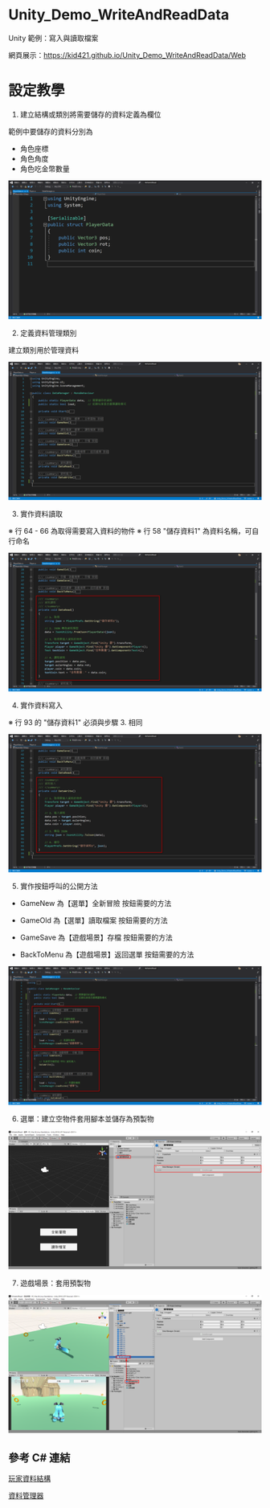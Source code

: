 # Unity_Demo_WriteAndReadData
 Unity 範例：寫入與讀取檔案

網頁展示：https://kid421.github.io/Unity_Demo_WriteAndReadData/Web

# 設定教學
1. 建立結構或類別將需要儲存的資料定義為欄位

範例中要儲存的資料分別為
- 角色座標
- 角色角度
- 角色吃金幣數量

!["寫入與讀取檔案"](/tutorial1.png "寫入與讀取檔案")

2. 定義資料管理類別

建立類別用於管理資料

!["寫入與讀取檔案"](/tutorial2.png "寫入與讀取檔案")

3. 實作資料讀取

※ 行 64 - 66 為取得需要寫入資料的物件
※ 行 58 "儲存資料1" 為資料名稱，可自行命名

!["寫入與讀取檔案"](/tutorial3.png "寫入與讀取檔案")

4. 實作資料寫入

※ 行 93 的 "儲存資料1" 必須與步驟 3. 相同

!["寫入與讀取檔案"](/tutorial4.png "寫入與讀取檔案")

5. 實作按鈕呼叫的公開方法

- GameNew 為【選單】全新冒險 按鈕需要的方法
- GameOld 為【選單】讀取檔案 按鈕需要的方法

- GameSave 為【遊戲場景】存檔 按鈕需要的方法
- BackToMenu 為【遊戲場景】返回選單 按鈕需要的方法

!["寫入與讀取檔案"](/tutorial5.png "寫入與讀取檔案")

6. 選單：建立空物件套用腳本並儲存為預製物

!["寫入與讀取檔案"](/tutorial6.png "寫入與讀取檔案")

7. 遊戲場景：套用預製物

!["寫入與讀取檔案"](/tutorial7.png "寫入與讀取檔案")

## 參考 C# 連結

[玩家資料結構](/WriteAndRead/Assets/Scripts/PlayerData.cs)

[資料管理器](/WriteAndRead/Assets/Scripts/DataManager.cs)
